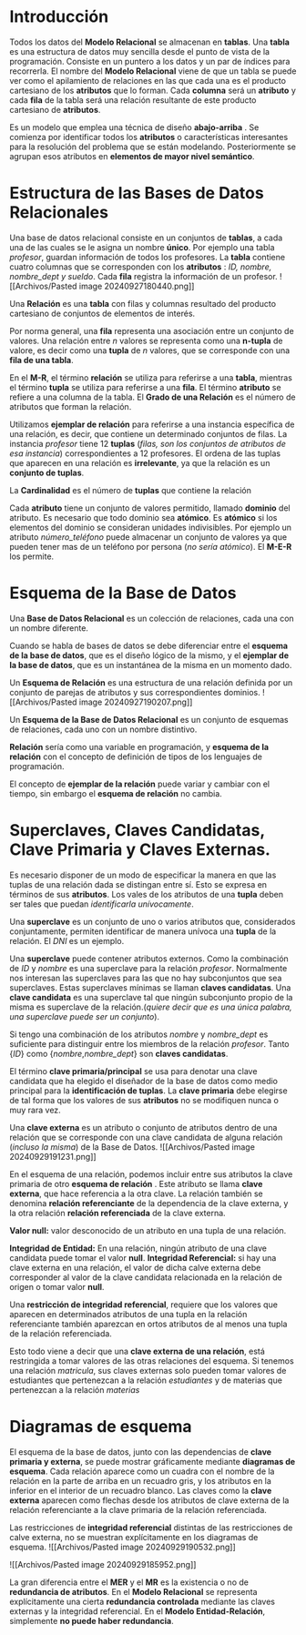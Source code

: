 # Introducción
Todos los datos del **Modelo Relacional** se almacenan en **tablas**. Una **tabla** es una estructura de datos muy sencilla desde el punto de vista de la programación. Consiste en un puntero a los datos y un par de índices para recorrerla. El nombre del **Modelo Relacional** viene de que un tabla se puede ver como el apilamiento de relaciones en las que cada una es el producto cartesiano de los **atributos** que lo forman. 
Cada **columna** será un **atributo** y cada **fila** de la tabla será una relación resultante de este producto cartesiano de **atributos**.

Es un modelo que emplea una técnica de diseño **abajo-arriba** . Se comienza por identificar todos los **atributos** o características interesantes para la resolución del problema que se están modelando. Posteriormente se agrupan esos atributos en **elementos de mayor nivel semántico**.

# Estructura de las Bases de Datos Relacionales
Una base de datos relacional consiste en un conjuntos de **tablas**, a cada una de las cuales se le asigna un nombre **único**. Por ejemplo una tabla *profesor*, guardan información de todos los profesores.
La **tabla** contiene cuatro columnas que se corresponden con los **atributos** : *ID, nombre, nombre_dept y sueldo*. Cada **fila** registra la información de un profesor.
![[Archivos/Pasted image 20240927180440.png]]

Una **Relación** es una **tabla** con filas y columnas resultado del producto cartesiano de conjuntos de elementos de interés.

Por norma general, una **fila** representa una asociación entre un conjunto de valores. Una relación entre *n* valores se representa como una **n-tupla** de valore, es decir como una **tupla** de *n* valores, que se corresponde con una **fila de una tabla**.

En el **M-R**, el término **relación** se utiliza para referirse a una **tabla**, mientras el término **tupla** se utiliza para referirse a una **fila**. El término **atributo** se refiere a una columna de la tabla. El **Grado de una Relación** es el número de atributos que forman la relación.

Utilizamos **ejemplar de relación** para referirse a una instancia específica de una relación, es decir, que contiene un determinado conjuntos de filas. La instancia *profesor* tiene 12 **tuplas** (*filas, son los conjuntos de atributos de esa instancia*) correspondientes a 12 profesores.
El ordena de las tuplas que aparecen en una relación es **irrelevante**, ya que la relación es un **conjunto de tuplas**.

La **Cardinalidad** es el número de **tuplas** que contiene la relación

Cada **atributo** tiene un conjunto de valores permitido, llamado **dominio** del atributo. Es necesario que todo dominio sea **atómico**. Es **atómico** si los elementos del dominio se consideran unidades indivisibles. Por ejemplo un atributo *número_teléfono* puede almacenar un conjunto de valores ya que pueden tener mas de un teléfono por persona (*no sería atómico*). El **M-E-R** los permite.

# Esquema de la Base de Datos
Una **Base de Datos Relacional** es un colección de relaciones, cada una con un nombre diferente.

Cuando se habla de bases de datos se debe diferenciar entre el **esquema de la base de datos**, que es el diseño lógico de la mismo, y el **ejemplar de la base de datos**, que es un instantánea de la misma en un momento dado.

Un **Esquema de Relación** es una estructura de una relación definida por un conjunto de parejas de atributos y sus correspondientes dominios.
![[Archivos/Pasted image 20240927190207.png]]

Un **Esquema de la Base de Datos Relacional** es un conjunto de esquemas de relaciones, cada uno con un nombre distintivo.

**Relación** sería como una variable en programación, y **esquema de la relación** con el concepto de definición de tipos de los lenguajes de programación.

El concepto de **ejemplar de la relación** puede variar y cambiar con el tiempo, sin embargo el **esquema de relación** no cambia.

# Superclaves, Claves Candidatas, Clave Primaria y Claves Externas.
Es necesario disponer de un modo de especificar la manera en que las tuplas de una relación dada se distingan entre sí. Esto se expresa en términos de sus **atributos**.
Los vales de los atributos de una **tupla** deben ser tales que puedan *identificarla unívocamente*.

Una **superclave** es un conjunto de uno o varios atributos que, considerados conjuntamente, permiten identificar de manera unívoca una **tupla** de la relación. El *DNI* es un ejemplo.

Una **superclave** puede contener atributos externos. Como la combinación de *ID* y *nombre* es una superclave para la relación  *profesor*.
 Normalmente nos interesan las superclaves para las que no hay subconjuntos que sea superclaves. Estas superclaves mínimas se llaman **claves candidatas**.
Una **clave candidata** es una superclave tal que ningún subconjunto propio de la misma es superclave de la relación.(*quiere decir que es una única palabra, una superclave puede ser un conjunto*).

Si tengo una combinación de los atributos *nombre* y *nombre_dept* es suficiente para distinguir entre los miembros de la relación *profesor*. Tanto {*ID*} como {*nombre*,*nombre_dept*} son **claves candidatas**. 

El término **clave primaria/principal** se usa para denotar una clave candidata que ha elegido el diseñador de la base de datos como medio principal para la **identificación de tuplas**. La **clave primaria** debe elegirse de tal forma que los valores de sus **atributos** no se modifiquen nunca o muy rara vez. 

Una **clave externa** es un atributo o conjunto de atributos dentro de una relación que se corresponde con una clave candidata de alguna relación (*incluso la misma*) de la Base de Datos.
![[Archivos/Pasted image 20240929191231.png]]

En el esquema de una relación, podemos incluir entre sus atributos la clave primaria de otro **esquema de relación** . Este atributo se llama **clave externa**, que hace referencia a la otra clave. La relación también se denomina **relación referenciante** de la dependencia de la clave externa, y la otra relación **relación referenciada** de la clave externa.

**Valor null:** valor desconocido de un atributo en una tupla de una relación.

**Integridad de Entidad:** En una relación, ningún atributo de una clave candidata puede tomar el valor **null**.
**Integridad Referencial:** si hay una clave externa en una relación, el valor de dicha calve externa debe corresponder al valor de la clave candidata relacionada en la relación de origen o tomar valor **null**. 

Una **restricción de integridad referencial**, requiere que los valores que aparecen en determinados atributos de una tupla en la relación referenciante también aparezcan en ortos atributos de al menos una tupla de la relación referenciada.

Esto todo viene a decir que una **clave externa de una relación**, está restringida a tomar valores de las otras relaciones del esquema. Si tenemos una relación *matricula*, sus claves externas solo pueden tomar valores de estudiantes que pertenezcan a la relación *estudiantes* y de materias que pertenezcan a la relación *materias*

# Diagramas de esquema
El esquema de la base de datos, junto con las dependencias de **clave primaria y externa**, se puede mostrar gráficamente mediante **diagramas de esquema**.
Cada relación aparece como un cuadra con el nombre de la relación en la parte de arriba en un recuadro gris, y los atributos en la inferior en el interior de un recuadro blanco. Las claves como la **clave externa** aparecen como flechas desde los atributos de clave externa de la relación referenciante a la clave primaria de la relación referenciada.

Las restricciones de **integridad referencial** distintas de las restricciones de calve externa, no se muestran explícitamente en los diagramas de esquema.
![[Archivos/Pasted image 20240929190532.png]]

![[Archivos/Pasted image 20240929185952.png]]

La gran diferencia entre el **MER** y el **MR** es la existencia o no de **redundancia de atributos**. En el **Modelo Relacional** se representa explícitamente una cierta **redundancia controlada** mediante las claves externas y la integridad referencial. En el **Modelo Entidad-Relación**, simplemente **no puede haber redundancia**.